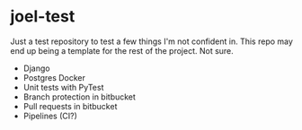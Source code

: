 # joel-test

Just a test repository to test a few things I'm not confident in.  This repo may end up being a template for the rest of the project. Not sure.

* Django
* Postgres Docker
* Unit tests with PyTest
* Branch protection in bitbucket
* Pull requests in bitbucket
* Pipelines (CI?)
